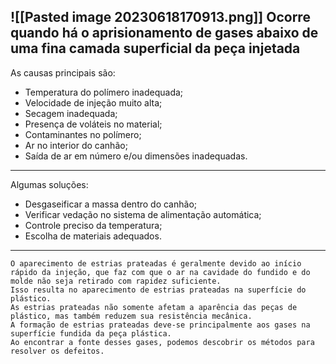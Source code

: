 ![[Pasted image 20230618170913.png]]
Ocorre quando há o aprisionamento de gases abaixo de uma fina camada superficial da peça injetada
--
As causas principais são:
- Temperatura do polímero inadequada;
- Velocidade de injeção muito alta;
- Secagem inadequada;
- Presença de voláteis no material;
- Contaminantes no polímero;
- Ar no interior do canhão;
- Saída de ar em número e/ou dimensões inadequadas.
---
Algumas soluções:
- Desgaseificar a massa dentro do canhão;
- Verificar vedação no sistema de alimentação automática;
- Controle preciso da temperatura;
- Escolha de materiais adequados.
---
	O aparecimento de estrias prateadas é geralmente devido ao início rápido da injeção, que faz com que o ar na cavidade do fundido e do molde não seja retirado com rapidez suficiente.
	Isso resulta no aparecimento de estrias prateadas na superfície do plástico.
	As estrias prateadas não somente afetam a aparência das peças de plástico, mas também reduzem sua resistência mecânica.
	A formação de estrias prateadas deve-se principalmente aos gases na superfície fundida da peça plástica.
	Ao encontrar a fonte desses gases, podemos descobrir os métodos para resolver os defeitos.